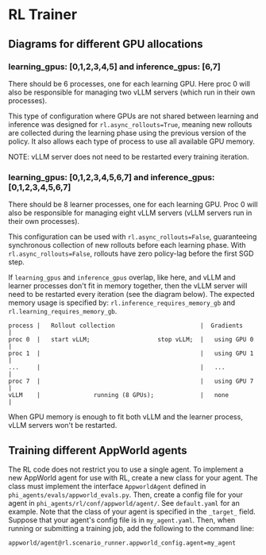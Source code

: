 # RL Trainer

## Diagrams for different GPU allocations

### learning_gpus: [0,1,2,3,4,5] and inference_gpus: [6,7]

There should be 6 processes, one for each learning GPU.
Here proc 0 will also be responsible for managing two vLLM servers (which run in their own processes).

This type of configuration where GPUs are not shared between learning and inference
was designed for `rl.async_rollouts=True`, meaning new rollouts are collected during the learning
phase using the previous version of the policy. It also allows each type of process to use all available GPU memory.

NOTE: vLLM server does not need to be restarted every training iteration.

### learning_gpus: [0,1,2,3,4,5,6,7] and inference_gpus: [0,1,2,3,4,5,6,7]

There should be 8 learner processes, one for each learning GPU.
Proc 0 will also be responsible for managing eight vLLM servers (vLLM servers run in their own processes).

This configuration can be used with `rl.async_rollouts=False`, guaranteeing synchronous collection
of new rollouts before each learning phase. With `rl.async_rollouts=False`, rollouts have zero policy-lag
before the first SGD step.

If `learning_gpus` and `inference_gpus` overlap, like here, and vLLM and learner processes don't fit in memory together,
then the vLLM server will need to be restarted every iteration (see the diagram below).
The expected memory usage is specified by: `rl.inference_requires_memory_gb` and `rl.learning_requires_memory_gb`.

```
process |   Rollout collection                        |  Gradients        |
proc 0  |   start vLLM;                   stop vLLM;  |   using GPU 0     |
proc 1  |                                             |   using GPU 1     |
...     |                                             |   ...             |
proc 7  |                                             |   using GPU 7     |
vLLM    |               running (8 GPUs);             |   none            |
```

When GPU memory is enough to fit both vLLM and the learner process, vLLM servers won't be restarted.

## Training different AppWorld agents

The RL code does not restrict you to use a single agent.
To implement a new AppWorld agent for use with RL, create a new class for your agent.
The class must implement the interface `AppworldAgent` defined in `phi_agents/evals/appworld_evals.py`.
Then, create a config file for your agent in `phi_agents/rl/conf/appworld/agent/`.
See `default.yaml` for an example.
Note that the class of your agent is specified in the `_target_` field.
Suppose that your agent's config file is in `my_agent.yaml`.
Then, when running or submitting a training job, add the following to the command line:

```bash
appworld/agent@rl.scenario_runner.appworld_config.agent=my_agent
```
